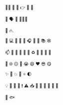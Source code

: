 👋🏼  👋  🙏  👉  👣  💪 

👥  🗣 🙈  👨🏻‍💻

👀  🔥.
 
🤖  💻  💞️  🚀  🎉  🎧 🎣  🎲  📚  🕸  

📫  🥇  📖  📆  🎨  🚩  ♻️  💨  🏫  🔭 🌱            

👨  🌐  😐  🤔  😭  😄  ❤️  😎  😋  

✨  🌟  💥  💫  ⭐️  🌓  

💡  💬  📝  📢 ❗  ⚠️  📥  🍴   🐛  🔔  🔕  🍻  🥳  

🐠  🐟  
